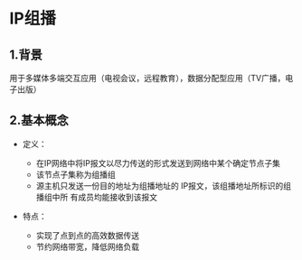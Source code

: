 # IP组播



## 1.背景

用于多媒体多端交互应用（电视会议，远程教育），数据分配型应用（TV广播，电子出版）



## 2.基本概念

* 定义：
  * 在IP网络中将IP报文以尽力传送的形式发送到网络中某个确定节点子集
  * 该节点子集称为组播组
  * 源主机只发送一份目的地址为组播地址的 IP报文，该组播地址所标识的组播组中所 有成员均能接收到该报文

* 特点：
  * 实现了点到点的高效数据传送
  * 节约网络带宽，降低网络负载